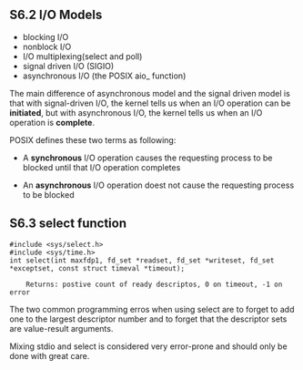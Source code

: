 S6.2 I/O Models
---------------
* blocking I/O
* nonblock I/O
* I/O multiplexing(select and poll)
* signal driven I/O (SIGIO)
* asynchronous I/O (the POSIX aio_ function)

The main difference of asynchronous model and the signal driven model is  that with signal-driven I/O, the kernel tells us when an I/O operation can be **initiated**, but with asynchronous I/O, the kernel tells us when an I/O operation is **complete**.

POSIX defines these two terms as following:
- A **synchronous** I/O operation causes the requesting process to be blocked until that I/O operation completes

- An **asynchronous** I/O operation doest not cause the requesting process to be blocked

S6.3 select function
--------------------
    #include <sys/select.h>
    #include <sys/time.h>
    int select(int maxfdp1, fd_set *readset, fd_set *writeset, fd_set *exceptset, const struct timeval *timeout);
        
        Returns: postive count of ready descriptos, 0 on timeout, -1 on error

The two common programming erros when using select are to forget to add one to the largest descriptor number and to forget that the descriptor sets are value-result arguments.

Mixing stdio and select is considered very error-prone and should only be done with great care.


